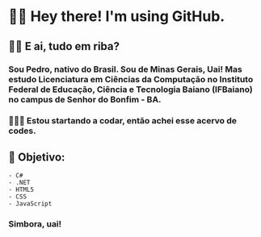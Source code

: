 # ****🐱‍💻 Hey there! I'm using GitHub.****
## ✌🏾 E ai, tudo em riba?
### Sou Pedro, nativo do Brasil. Sou de Minas Gerais, Uai! Mas estudo Licenciatura em Ciências da Computação no Instituto Federal de Educação, Ciência e Tecnologia Baiano (IFBaiano) no campus de Senhor do Bonfim - BA.

### 👨🏾‍💻 Estou startando a codar, então achei esse acervo de codes.
## 🎯 Objetivo: 
    - C#
    - .NET
    - HTML5
    - CSS
    - JavaScript 
### Simbora, uai!
